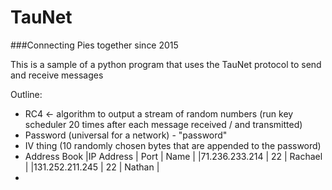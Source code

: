 TauNet
=============
###Connecting Pies together since 2015

This is a sample of a python program that uses the TauNet protocol to send and receive messages


Outline:
- RC4 <- algorithm to output a stream of random numbers (run key scheduler 20 times after each message received / and transmitted)
- Password (universal for a network) - "password"
- IV thing (10 randomly chosen bytes that are appended to the password)
- Address Book
    |IP Address      | Port | Name    |
    |71.236.233.214  | 22   | Rachael |
    |131.252.211.245 | 22   | Nathan  |
-